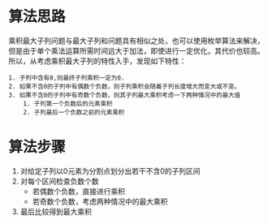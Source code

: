 # 算法思路
乘积最大子列问题与最大子列和问题具有相似之处，也可以使用枚举算法来解决，但是由于单个乘法运算所需时间远大于加法，即使进行一定优化，其代价也较高。所以，从考虑乘积最大子列的特性入手，发现如下特性：
```
1. 子列中含有0,则最终子列乘积一定为0.
2. 如果不含0的子列中有偶数个负数，则子列乘积会随着子列长度增大而变大或不变。
3. 如果不含0的子列中有奇数个负数，则其子列最大乘积考虑一下两种情况中的最大值
    1. 子列第一个负数后的元素乘积
    2. 子列最后一个负数之前的元素乘积
```

# 算法步骤
1. 对给定子列以0元素为分割点划分出若干不含0的子列区间
2. 对每个区间检查负数个数
    * 若偶数个负数，直接进行乘积
    * 若奇数个负数，考虑两种情况中的最大乘积
3. 最后比较得到最大乘积